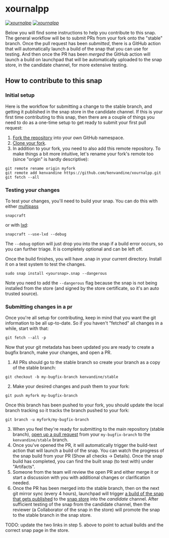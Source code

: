 # xournalpp

*[![xournalpp](https://snapcraft.io/xournalpp/badge.svg)](https://snapcraft.io/xournalpp)
[![xournalpp](https://snapcraft.io/xournalpp/trending.svg?name=0)](https://snapcraft.io/xournalpp)*

Below you will find some instructions to help you contribute to this snap. The general workflow will be to submit PRs from your fork onto the "stable" branch. Once the pull request has been *submitted*, there is a GitHub action that will automatically launch a build of the snap that you can use for testing. And then once the PR has been *merged* the GitHub action will launch a build on launchpad that will be automatically uploaded to the snap store, in the candidate channel, for more extensive testing.

## How to contribute to this snap

### Initial setup
Here is the workflow for submitting a change to the stable branch, and getting it published in the snap store in the candidate channel. If this is your first time contributing to this snap, then there are a couple of things you need to do as a one-time setup to get ready to submit your first pull request:

1. [Fork the repository](https://docs.github.com/en/github/getting-started-with-github/fork-a-repo) into your own GitHub namespace.
2. [Clone your fork](https://git-scm.com/book/en/v2/Git-Basics-Getting-a-Git-Repository).
3. In addition to your fork, you need to also add this remote repository. To make things a bit more intuitive, let's rename your fork's remote too (since "origin" is hardly descriptive):

```
git remote rename origin myfork
git remote add kenvandine https://github.com/kenvandine/xournalpp.git
git fetch --all
```

### Testing your changes
To test your changes, you'll need to build your snap. You can do this with either [multipass](https://multipass.run/)
```
snapcraft
```
or with [lxd](https://snapcraft.io/docs/build-on-lxd):
```
snapcraft --use-lxd --debug
```
The `--debug` option will just drop you into the snap if a build error occurs, so you can further triage. It is completely optional and can be left off.

Once the build finishes, you will have <yoursnap>.snap in your current directory. Install it on a test system to test the changes.
```
sudo snap install <yoursnap>.snap --dangerous
```
Note you need to add the `--dangerous` flag because the snap is not being installed from the store (and signed by the store certificate, so it's an auto trusted source).

### Submitting changes in a pr

Once you're all setup for contributing, keep in mind that you want the git information to be all up-to-date. So if you haven't "fetched" all changes in a while, start with that:

```
git fetch --all -p
```

Now that your git metadata has been updated you are ready to create a bugfix branch, make your changes, and open a PR.

1. All PRs should go to the stable branch so create your branch as a copy of the stable branch:

```
git checkout -b my-bugfix-branch kenvandine/stable
```

2. Make your desired changes and push them to your fork:

```
git push myfork my-bugfix-branch
```

Once this branch has been pushed to your fork, you should update the local branch tracking so it tracks the branch pushed to your fork:

```
git branch -u myfork/my-bugfix-branch
```

3. When you feel they're ready for submitting to the main repository (stable branch), [open up a pull request](https://docs.github.com/en/github/collaborating-with-issues-and-pull-requests/about-pull-requests) from your `my-bugfix-branch` to the `kenvandine/stable` branch.
4. Once you've opened the PR, it will automatically trigger the build-test action that will launch a build of the snap. You can watch the progress of the snap build from your PR (Show all checks -> Details). Once the snap build has completed, you can find the built snap (to test with) under "Artifacts".
4. Someone from the team will review the open PR and either merge it or start a discussion with you with additional changes or clarification needed.
5. Once the PR has been merged into the stable branch, then on the next git mirror sync (every 4 hours), launchpad will trigger [a build of the snap that gets published](https://launchpad.net/~desktop-snappers/+snaps) to the [snap store](https://snapcraft.io) into the *candidate* channel. After sufficient testing of the snap from the candidate channel, then the reviewer (a Collaborator of the snap in the store) will promote the snap to the stable branch in the snap store.

TODO: update the two links in step 5. above to point to actual builds and the correct snap page in the store.
